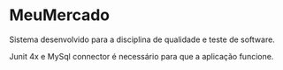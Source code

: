 # MeuMercado
Sistema desenvolvido para a disciplina de qualidade e teste de software.

Junit 4x e MySql connector é necessário para que a aplicação funcione.
